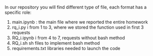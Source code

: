  In our repository you will find different type of file, each format has a specific role:
1. main.ipynb : the main file where we reported the entire homework
2. rq_i.py i from 1 to 3, where we stored the function used in first 3 requests
3. RQ_i.ipynb i from 4 to 7, requests without bash method 
4. RQ_i.sh sh files to implement bash method 
5. requirements.txt libraries needed to launch the code

